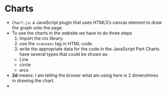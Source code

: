 #  Charts
*  `Chart.js`: a JavaScript plugin that uses HTML5’s canvas element to draw the graph onto the page.
* To use the charts in the website we have to do three steps
  1. Import the ctx library.
  2. use the `<canvas>` tag in HTML code.
  3. write the appropriate data for the code in the JavaScript Part
Charts have several types that could be shown as:
  * Line
  * circle
  * arcs
* **2d** means: I am telling the brower what am using here is 2 dimenshines in drawing the chart.
* 